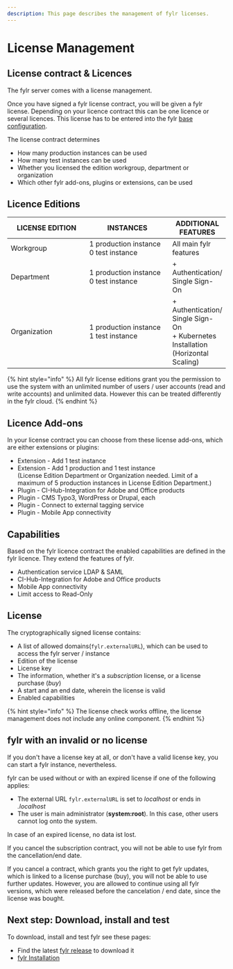 ```yaml
---
description: This page describes the management of fylr licenses.
---
```


# License Management

## License contract & Licences

The fylr server comes with a license management.

Once you have signed a fylr license contract, you will be given a fylr license. Depending on your licence contract this can be one licence or several licences. This license has to be entered into the fylr [base configuration](for-administrators/readme/).

The license contract determines

* How many production instances can be used
* How many test instances can be used
* Whether you licensed the edition workgroup, department or organization
* Which other fylr add-ons, plugins or extensions, can be used

## Licence Editions

<table><thead><tr><th width="194">LICENSE EDITION</th><th width="210">INSTANCES</th><th>ADDITIONAL FEATURES</th></tr></thead><tbody><tr><td>Workgroup</td><td>1 production instance<br>0 test instance</td><td>All main fylr features</td></tr><tr><td>Department</td><td>1 production instance<br>0 test instance</td><td> + Authentication/ Single Sign-On</td></tr><tr><td>Organization</td><td>1 production instance<br>1 test instance</td><td> + Authentication/ Single Sign-On <br> + Kubernetes Installation (Horizontal Scaling)</td></tr></tbody></table>



{% hint style="info" %}
All fylr license editions grant you the permission to use the system with an unlimited number of users / user accounts (read and write accounts) and unlimited data. However this can be treated differently in the fylr cloud.
{% endhint %}

## Licence Add-ons

In your license contract you can choose from these license add-ons, which are either extensions or plugins:

* Extension - Add 1 test instance
* Extension - Add 1 production and 1 test instance\
  (License Edition Department or Organization needed. Limit of a maximum of 5 production instances in License Edition Department.)
* Plugin - CI-Hub-Integration for Adobe and Office products
* Plugin - CMS Typo3, WordPress or Drupal, each
* Plugin - Connect to external tagging service
* Plugin - Mobile App connectivity

## Capabilities

Based on the fylr licence contract the enabled capabilities are defined in the fylr licence. They extend the features of fylr.

* Authentication service LDAP & SAML
* CI-Hub-Integration for Adobe and Office products
* Mobile App connectivity
* Limit access to Read-Only

## License

The cryptographically signed license contains:

* A list of allowed domains(`fylr.externalURL`), which can be used to access the fylr server / instance
* Edition of the license
* License key
* The information, whether it's a _subscription_ license, or a license purchase (_buy_)
* A start and an end date, wherein the license is valid
* Enabled capabilities

{% hint style="info" %}
The license check works offline, the license management does not include any online component.
{% endhint %}

## fylr with an invalid or no license

If you don't have a license key at all, or don't have a valid license key, you can start a fylr instance, nevertheless.

fylr can be used without or with an expired license if one of the following applies:

* The external URL `fylr.externalURL` is set to _localhost_ or ends in _.localhost_
* The user is main administrator (**system:root**). In this case, other users cannot log onto the system.

In case of an expired license, no data ist lost.

If you cancel the subscription contract, you will not be able to use fylr from the cancellation/end date.

If you cancel a contract, which grants you the right to get fylr updates, which is linked to a license purchase (buy), you will not be able to use further updates. However, you are allowed to continue using all fylr versions, which were released before the cancelation / end date, since the license was bought.

## Next step: Download, install and test

To download, install and test fylr see these pages:

* Find the latest [fylr release](releases/) to download it
* [fylr Installation](for-system-administrators/installation/)
